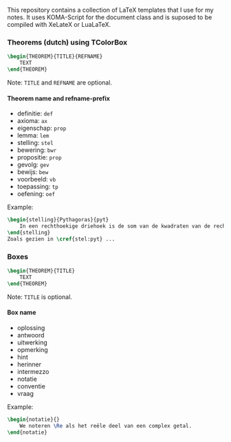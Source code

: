 This repository contains a collection of LaTeX templates that I use for my notes.
It uses KOMA-Script for the document class and is suposed to be compiled with XeLateX or LuaLaTeX.
### Theorems (dutch) using TColorBox
```tex
\begin{THEOREM}{TITLE}{REFNAME}
    TEXT
\end{THEOREM}
```
Note: `TITLE` and `REFNAME` are optional.

#### Theorem name and refname-prefix
- definitie: `def`
- axioma: `ax`
- eigenschap: `prop`
- lemma: `lem`
- stelling: `stel`
- bewering: `bwr`
- propositie: `prop`
- gevolg: `gev`
- bewijs: `bew`
- voorbeeld: `vb`
- toepassing: `tp`
- oefening: `oef`

Example:
```tex
\begin{stelling}{Pythagoras}{pyt}
    In een rechthoekige driehoek is de som van de kwadraten van de rechthoekszijden gelijk aan het kwadraat van de schuine zijde.
\end{stelling}
Zoals gezien in \cref{stel:pyt} ...
```

### Boxes
```tex
\begin{THEOREM}{TITLE}
    TEXT
\end{THEOREM}
```
Note: `TITLE` is optional.

#### Box name
- oplossing
- antwoord
- uitwerking
- opmerking
- hint
- herinner
- intermezzo
- notatie
- conventie
- vraag

Example:
```tex
\begin{notatie}{}
    We noteren \Re als het reële deel van een complex getal.
\end{notatie}
```
